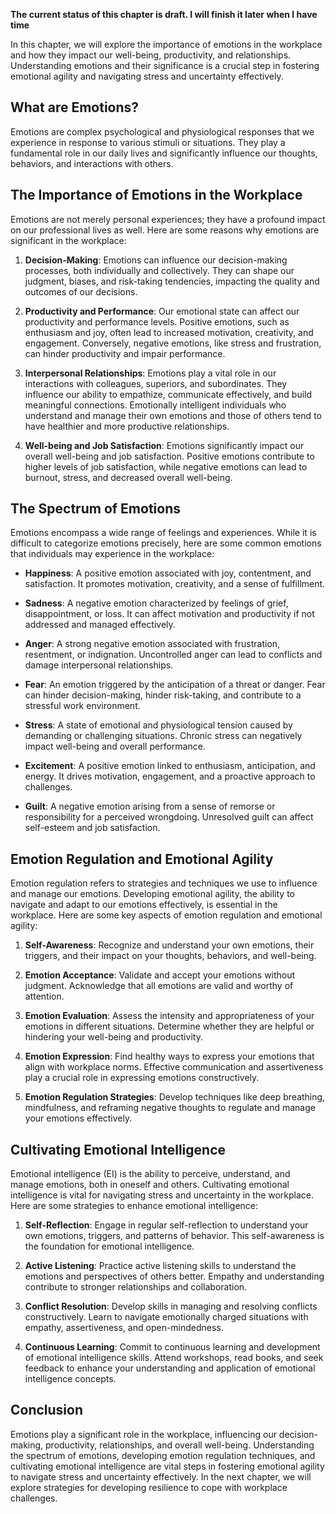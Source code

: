 **The current status of this chapter is draft. I will finish it later when I have time**

In this chapter, we will explore the importance of emotions in the workplace and how they impact our well-being, productivity, and relationships. Understanding emotions and their significance is a crucial step in fostering emotional agility and navigating stress and uncertainty effectively.

What are Emotions?
------------------

Emotions are complex psychological and physiological responses that we experience in response to various stimuli or situations. They play a fundamental role in our daily lives and significantly influence our thoughts, behaviors, and interactions with others.

The Importance of Emotions in the Workplace
-------------------------------------------

Emotions are not merely personal experiences; they have a profound impact on our professional lives as well. Here are some reasons why emotions are significant in the workplace:

1. **Decision-Making**: Emotions can influence our decision-making processes, both individually and collectively. They can shape our judgment, biases, and risk-taking tendencies, impacting the quality and outcomes of our decisions.

2. **Productivity and Performance**: Our emotional state can affect our productivity and performance levels. Positive emotions, such as enthusiasm and joy, often lead to increased motivation, creativity, and engagement. Conversely, negative emotions, like stress and frustration, can hinder productivity and impair performance.

3. **Interpersonal Relationships**: Emotions play a vital role in our interactions with colleagues, superiors, and subordinates. They influence our ability to empathize, communicate effectively, and build meaningful connections. Emotionally intelligent individuals who understand and manage their own emotions and those of others tend to have healthier and more productive relationships.

4. **Well-being and Job Satisfaction**: Emotions significantly impact our overall well-being and job satisfaction. Positive emotions contribute to higher levels of job satisfaction, while negative emotions can lead to burnout, stress, and decreased overall well-being.

The Spectrum of Emotions
------------------------

Emotions encompass a wide range of feelings and experiences. While it is difficult to categorize emotions precisely, here are some common emotions that individuals may experience in the workplace:

* **Happiness**: A positive emotion associated with joy, contentment, and satisfaction. It promotes motivation, creativity, and a sense of fulfillment.

* **Sadness**: A negative emotion characterized by feelings of grief, disappointment, or loss. It can affect motivation and productivity if not addressed and managed effectively.

* **Anger**: A strong negative emotion associated with frustration, resentment, or indignation. Uncontrolled anger can lead to conflicts and damage interpersonal relationships.

* **Fear**: An emotion triggered by the anticipation of a threat or danger. Fear can hinder decision-making, hinder risk-taking, and contribute to a stressful work environment.

* **Stress**: A state of emotional and physiological tension caused by demanding or challenging situations. Chronic stress can negatively impact well-being and overall performance.

* **Excitement**: A positive emotion linked to enthusiasm, anticipation, and energy. It drives motivation, engagement, and a proactive approach to challenges.

* **Guilt**: A negative emotion arising from a sense of remorse or responsibility for a perceived wrongdoing. Unresolved guilt can affect self-esteem and job satisfaction.

Emotion Regulation and Emotional Agility
----------------------------------------

Emotion regulation refers to strategies and techniques we use to influence and manage our emotions. Developing emotional agility, the ability to navigate and adapt to our emotions effectively, is essential in the workplace. Here are some key aspects of emotion regulation and emotional agility:

1. **Self-Awareness**: Recognize and understand your own emotions, their triggers, and their impact on your thoughts, behaviors, and well-being.

2. **Emotion Acceptance**: Validate and accept your emotions without judgment. Acknowledge that all emotions are valid and worthy of attention.

3. **Emotion Evaluation**: Assess the intensity and appropriateness of your emotions in different situations. Determine whether they are helpful or hindering your well-being and productivity.

4. **Emotion Expression**: Find healthy ways to express your emotions that align with workplace norms. Effective communication and assertiveness play a crucial role in expressing emotions constructively.

5. **Emotion Regulation Strategies**: Develop techniques like deep breathing, mindfulness, and reframing negative thoughts to regulate and manage your emotions effectively.

Cultivating Emotional Intelligence
----------------------------------

Emotional intelligence (EI) is the ability to perceive, understand, and manage emotions, both in oneself and others. Cultivating emotional intelligence is vital for navigating stress and uncertainty in the workplace. Here are some strategies to enhance emotional intelligence:

1. **Self-Reflection**: Engage in regular self-reflection to understand your own emotions, triggers, and patterns of behavior. This self-awareness is the foundation for emotional intelligence.

2. **Active Listening**: Practice active listening skills to understand the emotions and perspectives of others better. Empathy and understanding contribute to stronger relationships and collaboration.

3. **Conflict Resolution**: Develop skills in managing and resolving conflicts constructively. Learn to navigate emotionally charged situations with empathy, assertiveness, and open-mindedness.

4. **Continuous Learning**: Commit to continuous learning and development of emotional intelligence skills. Attend workshops, read books, and seek feedback to enhance your understanding and application of emotional intelligence concepts.

Conclusion
----------

Emotions play a significant role in the workplace, influencing our decision-making, productivity, relationships, and overall well-being. Understanding the spectrum of emotions, developing emotion regulation techniques, and cultivating emotional intelligence are vital steps in fostering emotional agility to navigate stress and uncertainty effectively. In the next chapter, we will explore strategies for developing resilience to cope with workplace challenges.
